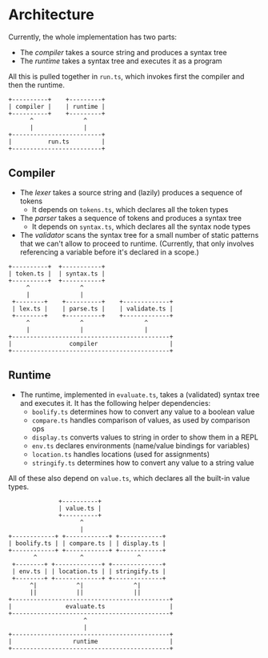 # Architecture

Currently, the whole implementation has two parts:

* The _compiler_ takes a source string and produces a syntax tree
* The _runtime_ takes a syntax tree and executes it as a program

All this is pulled together in `run.ts`, which invokes first the compiler and
then the runtime.

```
+----------+    +---------+
| compiler |    | runtime |
+----------+    +---------+
      ^              ^
      |              |
+-------------------------+
|          run.ts         |
+-------------------------+
```

## Compiler

* The _lexer_ takes a source string and (lazily) produces a sequence of tokens
    * It depends on `tokens.ts`, which declares all the token types
* The _parser_ takes a sequence of tokens and produces a syntax tree
    * It depends on `syntax.ts`, which declares all the syntax node types
* The _validator_ scans the syntax tree for a small number of static patterns
  that we can't allow to proceed to runtime. (Currently, that only involves
  referencing a variable before it's declared in a scope.)

```
+----------+  +-----------+
| token.ts |  | syntax.ts |
+----------+  +-----------+
     ^              ^
     |              |
 +--------+    +----------+    +-------------+
 | lex.ts |    | parse.ts |    | validate.ts |
 +--------+    +----------+    +-------------+
     ^              ^                 ^
     |              |                 |
+--------------------------------------------+
|                compiler                    |
+--------------------------------------------+
```

## Runtime

* The runtime, implemented in `evaluate.ts`, takes a (validated) syntax tree
  and executes it. It has the following helper dependencies:
    * `boolify.ts` determines how to convert any value to a boolean value
    * `compare.ts` handles comparison of values, as used by comparison ops
    * `display.ts` converts values to string in order to show them in a REPL
    * `env.ts` declares environments (name/value bindings for variables)
    * `location.ts` handles locations (used for assignments)
    * `stringify.ts` determines how to convert any value to a string value

All of these also depend on `value.ts`, which declares all the built-in value
types.

```
              +----------+
              | value.ts |
              +----------+
                    ^
                    |
+------------+ +------------+ +------------+
| boolify.ts | | compare.ts | | display.ts |
+------------+ +------------+ +------------+
       ^            ^               ^
 +--------+ +-------------+ +--------------+
 | env.ts | | location.ts | | stringify.ts |
 +--------+ +-------------+ +--------------+
      ^|           ^|              ^|
      ||           ||              ||
+--------------------------------------------+
|               evaluate.ts                  |
+--------------------------------------------+
                     ^
                     |
+--------------------------------------------+
|                 runtime                    |
+--------------------------------------------+
```

